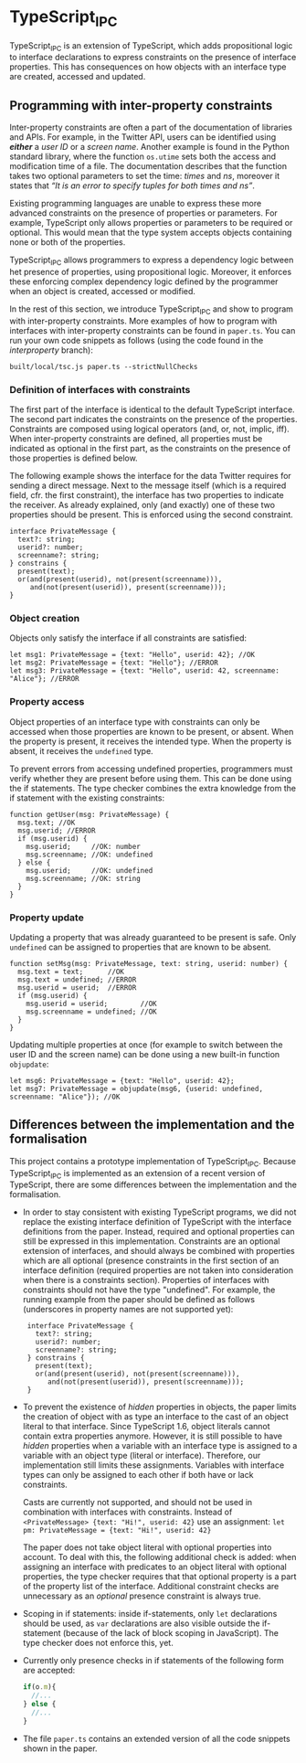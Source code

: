 
# TypeScript<sub>IPC</sub>

TypeScript<sub>IPC</sub> is an extension of TypeScript, which adds propositional logic to interface declarations to express constraints on the presence of interface properties. This has consequences on how objects with an interface type are created, accessed and updated.

## Programming with inter-property constraints
Inter-property constraints are often a part of the documentation of libraries and APIs. For example, in the Twitter API, users can be identified using ***either*** a _user ID_ or a _screen name_. Another example is found in the Python standard library, where the function `os.utime` sets both the access and modification time of a file. The documentation describes that the function takes two optional parameters to set the time: _times_ and _ns_, moreover it states that _“It is an error to specify tuples for both times and ns”_.

Existing programming languages are unable to express these more advanced constraints on the presence of properties or parameters. For example, TypeScript only allows properties or parameters to be required or optional. This would mean that the type system accepts objects containing none or both of the properties.

TypeScript<sub>IPC</sub> allows programmers to express a dependency logic between het presence of properties, using propositional logic. Moreover, it enforces these enforcing complex dependency logic defined by the programmer when an object is created, accessed or modified.

In the rest of this section, we introduce TypeScript<sub>IPC</sub> and show to program with inter-property constraints. More examples of how to program with interfaces with inter-property constraints can be found in `paper.ts`. You can run your own code snippets as follows (using the code found in the _interproperty_ branch):
  ```shell
  built/local/tsc.js paper.ts --strictNullChecks
  ```

### Definition of interfaces with constraints
The first part of the interface is identical to the default TypeScript interface. The second part indicates the constraints on the presence of the properties. Constraints are composed using logical operators (and, or, not, implic, iff). When inter-property constraints are defined, all properties must be indicated as optional in the first part, as the constraints on the presence of those properties is defined below.

The following example shows the interface for the data Twitter requires for sending a direct message. Next to the message itself (which is a required field, cfr. the first constraint), the interface has two properties to indicate the receiver. As already explained, only (and exactly) one of these two properties should be present. This is enforced using the second constraint.
```
interface PrivateMessage {
  text?: string;
  userid?: number;
  screenname?: string;
} constrains {
  present(text);
  or(and(present(userid), not(present(screenname))),
     and(not(present(userid)), present(screenname)));
}
```
### Object creation
Objects only satisfy the interface if all constraints are satisfied:
```
let msg1: PrivateMessage = {text: "Hello", userid: 42}; //OK
let msg2: PrivateMessage = {text: "Hello"}; //ERROR
let msg3: PrivateMessage = {text: "Hello", userid: 42, screenname: "Alice"}; //ERROR
  ```

### Property access
Object properties of an interface type with constraints can only be accessed when those properties are known to be present, or absent. When the property is present, it receives the intended type. When the property is absent, it receives the `undefined` type.

To prevent errors from accessing undefined properties, programmers must verify whether they are present before using them. This can be done using the if statements. The type checker combines the extra knowledge from the if statement with the existing constraints:
```
function getUser(msg: PrivateMessage) {
  msg.text; //OK
  msg.userid; //ERROR
  if (msg.userid) {
    msg.userid;     //OK: number
    msg.screenname; //OK: undefined
  } else {
    msg.userid;     //OK: undefined
    msg.screenname; //OK: string
  }
}
```
### Property update
Updating a property that was already guaranteed to be present is safe. Only `undefined` can be assigned to properties that are known to be absent.
```
function setMsg(msg: PrivateMessage, text: string, userid: number) {
  msg.text = text;      //OK
  msg.text = undefined; //ERROR
  msg.userid = userid;  //ERROR
  if (msg.userid) {
    msg.userid = userid;        //OK
    msg.screenname = undefined; //OK
  }
}
```
Updating multiple properties at once (for example to switch between the user ID and the screen name) can be done using a new built-in function `objupdate`:
```
let msg6: PrivateMessage = {text: "Hello", userid: 42};
let msg7: PrivateMessage = objupdate(msg6, {userid: undefined, screenname: "Alice"}); //OK
```


## Differences between the implementation and the formalisation
This project contains a prototype implementation of TypeScript<sub>IPC</sub>. Because TypeScript<sub>IPC</sub> is implemented as an extension of a recent version of TypeScript, there are some differences between the implementation and the formalisation.

* In order to stay consistent with existing TypeScript programs, we did not replace the existing interface definition of TypeScript with the interface definitions from the paper. Instead, required and optional properties can still be expressed in this implementation. Constraints are an optional extension of interfaces, and should always be combined with properties which are all optional (presence constraints in the first section of an interface definition (required properties are not taken into consideration when there is a constraints section). Properties of interfaces with constraints should not have the type "undefined". For example, the running example from the paper should be defined as follows (underscores in property names are not supported yet):

  ```
   interface PrivateMessage {
     text?: string;
     userid?: number;
     screenname?: string;
   } constrains {
     present(text);
     or(and(present(userid), not(present(screenname))),
        and(not(present(userid)), present(screenname)));
   }
  ```

* To prevent the existence of _hidden_ properties in objects, the paper limits the creation of object with as type an interface to the cast of an object literal to that interface.
Since TypeScript 1.6, object literals cannot contain extra properties anymore. However, it is still possible to have _hidden_ properties when a variable with an interface type is assigned to a variable with an object type (literal or interface). Therefore, our implementation still limits these assignments.
Variables with interface types can only be assigned to each other if both have or lack constraints.

  Casts are currently not supported, and should not be used in combination with interfaces with constraints.
  Instead of `<PrivateMessage> {text: "Hi!", userid: 42}` use an assignment:
  `let pm: PrivateMessage = {text: "Hi!", userid: 42}`

  The paper does not take object literal with optional properties into account. To deal with this, the following additional check is added: when assigning an interface with predicates to an object literal with optional properties, the type checker requires that that optional property is a part of the property list of the interface. Additional constraint checks are unnecessary as an _optional_ presence constraint is always true.

* Scoping in if statements: inside if-statements, only `let` declarations should be used, as `var` declarations are also visible outside the if-statement (because of the lack of block scoping in JavaScript). The type checker does not enforce this, yet.

* Currently only presence checks in if statements of the following form are accepted:
  ```javascript
  if(o.m){
    //...
  } else {
    //...
  }
  ```

* The file `paper.ts` contains an extended version of all the code snippets shown in the paper.
